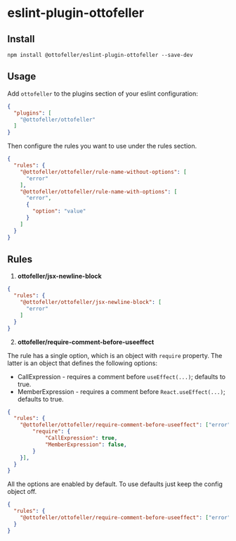 # eslint-plugin-ottofeller
## Install

```shell
npm install @ottofeller/eslint-plugin-ottofeller --save-dev
```

## Usage

Add `ottofeller` to the plugins section of your eslint configuration:

```json
{
  "plugins": [
    "@ottofeller/ottofeller"
  ]
}
```

Then configure the rules you want to use under the rules section.

```json
{
  "rules": {
    "@ottofeller/ottofeller/rule-name-without-options": [
      "error"
    ],
    "@ottofeller/ottofeller/rule-name-with-options": [
      "error",
      {
        "option": "value"
      }
    ]
  }
}
```
## Rules

1. **ottofeller/jsx-newline-block**
```json
{
  "rules": {
    "@ottofeller/ottofeller/jsx-newline-block": [
      "error"
    ]
  }
}
```

2. **ottofeller/require-comment-before-useeffect**

The rule has a single option, which is an object with `require` property. The latter is an object that defines the following options:
* CallExpression - requires a comment before `useEffect(...)`; defaults to true.
* MemberExpression - requires a comment before `React.useEffect(...)`; defaults to true.
```json
{
  "rules": {
    "@ottofeller/ottofeller/require-comment-before-useeffect": ["error", {
        "require": {
            "CallExpression": true,
            "MemberExpression": false,
        }
    }],
  }
}
```

All the options are enabled by default. To use defaults just keep the config object off.
```json
{
  "rules": {
    "@ottofeller/ottofeller/require-comment-before-useeffect": ["error"],
  }
}
```
